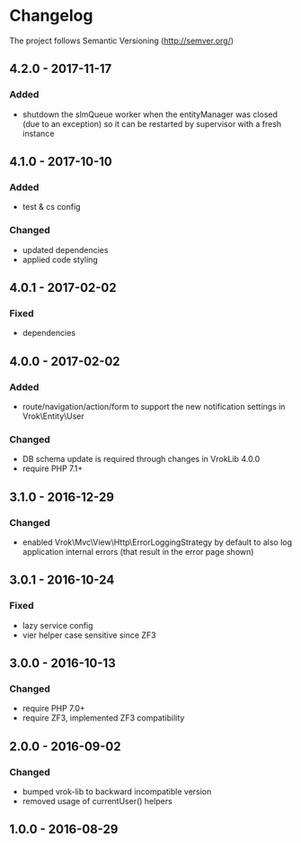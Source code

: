 # Changelog

The project follows Semantic Versioning (http://semver.org/)

## 4.2.0 - 2017-11-17
### Added
- shutdown the slmQueue worker when the entityManager was closed (due to an
  exception) so it can be restarted by supervisor with a fresh instance

## 4.1.0 - 2017-10-10
### Added
- test & cs config

### Changed
- updated dependencies
- applied code styling

## 4.0.1 - 2017-02-02
### Fixed
- dependencies

## 4.0.0 - 2017-02-02
### Added
- route/navigation/action/form to support the new notification settings
  in Vrok\Entity\User
### Changed
- DB schema update is required through changes in VrokLib 4.0.0
- require PHP 7.1+

## 3.1.0 - 2016-12-29
### Changed
- enabled Vrok\Mvc\View\Http\ErrorLoggingStrategy by default to also log
  application internal errors (that result in the error page shown)

## 3.0.1 - 2016-10-24
### Fixed
- lazy service config
- vier helper case sensitive since ZF3

## 3.0.0 - 2016-10-13
### Changed
- require PHP 7.0+
- require ZF3, implemented ZF3 compatibility

## 2.0.0 - 2016-09-02
### Changed
- bumped vrok-lib to backward incompatible version
- removed usage of currentUser() helpers

## 1.0.0 - 2016-08-29